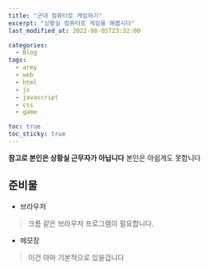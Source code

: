 ```yaml
---
title: "군대 컴퓨터로 게임하기"
excerpt: "상황실 컴퓨터로 게임을 해봅시다"
last_modified_at: 2022-08-05T23:32:00

categories:
  - Blog
tags:
  - army
  - web
  - html
  - js
  - javascript
  - css
  - game

toc: true
toc_sticky: true
---
```


**참고로 본인은 상황실 근무자가 아닙니다**
본인은 아쉽게도 못합니다  

## 준비물
 - 브라우저
 > 크롬 같은 브라우저 프로그램이 필요합니다. 
 - 메모장
 > 이건 아마 기본적으로 있을겁니다
